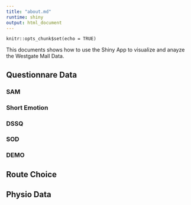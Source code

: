 ```yaml
---
title: "about.md"
runtime: shiny
output: html_document
---
```


```{r setup, include=FALSE}
knitr::opts_chunk$set(echo = TRUE)
```

This documents shows how to use the Shiny App to visualize and anayze the Westgate Mall Data.

## Questionnare Data

### SAM
### Short Emotion
### DSSQ
### SOD
### DEMO


## Route Choice



## Physio Data


